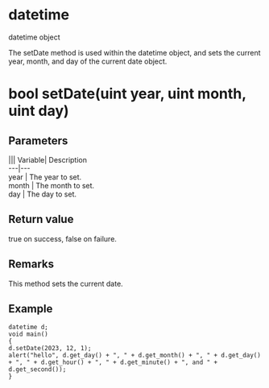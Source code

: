 # datetime

datetime object

  


The setDate method is used within the datetime object, and sets the current year, month, and day of the current date object.

# bool setDate(uint year, uint month, uint day)

## Parameters

||| Variable| Description  
---|---  
year | The year to set.  
month | The month to set.  
day | The day to set.  
  
## Return value

true on success, false on failure.

## Remarks

This method sets the current date.

## Example


```
datetime d;
void main()
{
d.setDate(2023, 12, 1);
alert("hello", d.get_day() + ", " + d.get_month() + ", " + d.get_day() + ", " + d.get_hour() + ", " + d.get_minute() + ", and " + d.get_second());
}

```
